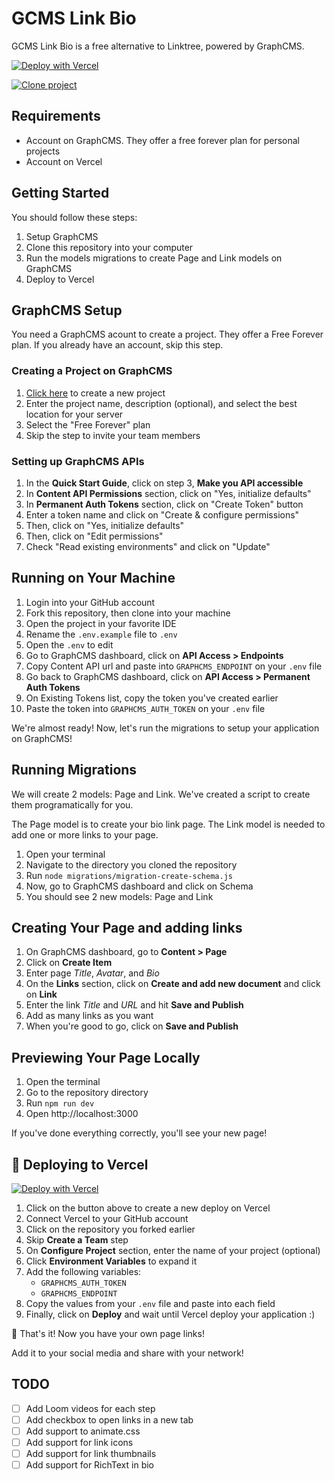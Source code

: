 # GCMS Link Bio

GCMS Link Bio is a free alternative to Linktree, powered by GraphCMS.

<a href="https://vercel.com/new/clone?repository-url=https%3A%2F%2Fgithub.com%2Fvercel%2Fnext.js%2Ftree%2Fcanary%2Fexamples%2Fhello-world&env=GRAPHCMS_ENDPOINT,GRAPHCMS_AUTH_TOKEN"><img src="https://vercel.com/button" alt="Deploy with Vercel"/></a>

<a href="https://app.graphcms.com/clone/7d0621683b454318949909b9fd7d0587"><img src="https://graphcms.com/button" alt="Clone project"/></a>

## Requirements

- Account on GraphCMS. They offer a free forever plan for personal projects
- Account on Vercel

## Getting Started

You should follow these steps:

1. Setup GraphCMS
2. Clone this repository into your computer
3. Run the models migrations to create Page and Link models on GraphCMS
4. Deploy to Vercel

## GraphCMS Setup

You need a GraphCMS acount to create a project. They offer a Free Forever plan.
If you already have an account, skip this step.

### Creating a Project on GraphCMS

1. [Click here](https://app.graphcms.com/create) to create a new project
2. Enter the project name, description (optional), and select the best location for your server
3. Select the "Free Forever" plan
4. Skip the step to invite your team members

### Setting up GraphCMS APIs

1. In the **Quick Start Guide**, click on step 3, **Make you API accessible**
2. In **Content API Permissions** section, click on "Yes, initialize defaults"
3. In **Permanent Auth Tokens** section, click on "Create Token" button
4. Enter a token name and click on "Create & configure permissions"
5. Then, click on "Yes, initialize defaults"
6. Then, click on "Edit permissions"
7. Check "Read existing environments" and click on "Update"

## Running on Your Machine

1. Login into your GitHub account
2. Fork this repository, then clone into your machine
3. Open the project in your favorite IDE
4. Rename the `.env.example` file to `.env`
5. Open the `.env` to edit
6. Go to GraphCMS dashboard, click on **API Access > Endpoints**
7. Copy Content API url and paste into `GRAPHCMS_ENDPOINT` on your `.env` file
8. Go back to GraphCMS dashboard, click on **API Access > Permanent Auth Tokens**
9. On Existing Tokens list, copy the token you've created earlier
10. Paste the token into `GRAPHCMS_AUTH_TOKEN` on your `.env` file

We're almost ready! Now, let's run the migrations to setup your application on GraphCMS!

## Running Migrations

We will create 2 models: Page and Link. We've created a script to create them programatically for you.

The Page model is to create your bio link page. The Link model is needed to add one or more links to your page.

1. Open your terminal
2. Navigate to the directory you cloned the repository
3. Run `node migrations/migration-create-schema.js`
4. Now, go to GraphCMS dashboard and click on Schema
5. You should see 2 new models: Page and Link

## Creating Your Page and adding links

1. On GraphCMS dashboard, go to **Content > Page**
2. Click on **Create Item**
3. Enter page _Title_, _Avatar_, and _Bio_
4. On the **Links** section, click on **Create and add new document** and click on **Link**
5. Enter the link _Title_ and _URL_ and hit **Save and Publish**
6. Add as many links as you want
7. When you're good to go, click on **Save and Publish**

## Previewing Your Page Locally

1. Open the terminal
2. Go to the repository directory
3. Run `npm run dev`
4. Open http://localhost:3000

If you've done everything correctly, you'll see your new page!

## 🚀 Deploying to Vercel

[![Deploy with Vercel](https://vercel.com/button)](https://vercel.com/new)

1. Click on the button above to create a new deploy on Vercel
2. Connect Vercel to your GitHub account
3. Click on the repository you forked earlier
4. Skip **Create a Team** step
5. On **Configure Project** section, enter the name of your project (optional)
6. Click **Environment Variables** to expand it
7. Add the following variables:
   - `GRAPHCMS_AUTH_TOKEN`
   - `GRAPHCMS_ENDPOINT`
8. Copy the values from your `.env` file and paste into each field
9. Finally, click on **Deploy** and wait until Vercel deploy your application :)

🚀 That's it! Now you have your own page links!

Add it to your social media and share with your network!

## TODO

- [ ] Add Loom videos for each step
- [ ] Add checkbox to open links in a new tab
- [ ] Add support to animate.css
- [ ] Add support for link icons
- [ ] Add support for link thumbnails
- [ ] Add support for RichText in bio
